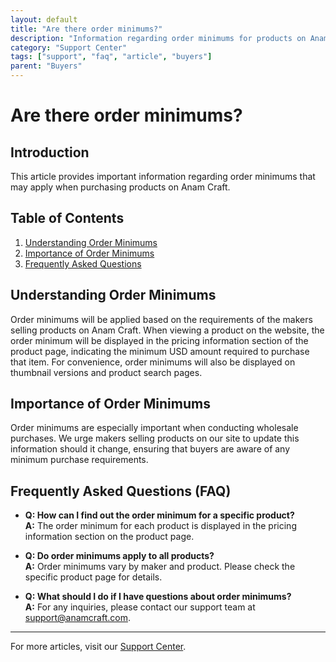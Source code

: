 ```yaml
---
layout: default
title: "Are there order minimums?"
description: "Information regarding order minimums for products on Anam Craft."
category: "Support Center"
tags: ["support", "faq", "article", "buyers"]
parent: "Buyers"
---
```


# Are there order minimums?

## Introduction

This article provides important information regarding order minimums that may apply when purchasing products on Anam Craft.

## Table of Contents
1. [Understanding Order Minimums](#understanding-order-minimums)
2. [Importance of Order Minimums](#importance-of-order-minimums)
3. [Frequently Asked Questions](#frequently-asked-questions)

## Understanding Order Minimums

Order minimums will be applied based on the requirements of the makers selling products on Anam Craft. When viewing a product on the website, the order minimum will be displayed in the pricing information section of the product page, indicating the minimum USD amount required to purchase that item. For convenience, order minimums will also be displayed on thumbnail versions and product search pages.

## Importance of Order Minimums

Order minimums are especially important when conducting wholesale purchases. We urge makers selling products on our site to update this information should it change, ensuring that buyers are aware of any minimum purchase requirements.

## Frequently Asked Questions (FAQ)

- **Q: How can I find out the order minimum for a specific product?**  
  **A:** The order minimum for each product is displayed in the pricing information section on the product page.

- **Q: Do order minimums apply to all products?**  
  **A:** Order minimums vary by maker and product. Please check the specific product page for details.

- **Q: What should I do if I have questions about order minimums?**  
  **A:** For any inquiries, please contact our support team at [support@anamcraft.com](mailto:support@anamcraft.com).

---

For more articles, visit our [Support Center](https://support.anamcraft.com).